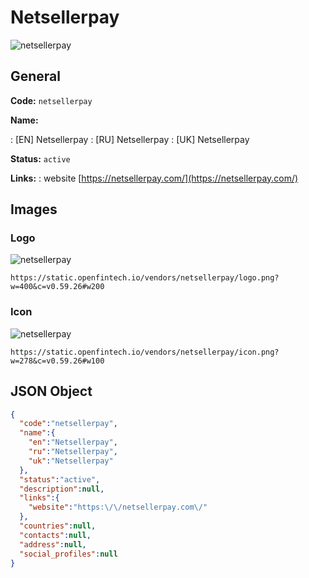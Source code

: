 
# Netsellerpay 
![netsellerpay](https://static.openfintech.io/vendors/netsellerpay/logo.png?w=400&c=v0.59.26#w200)  

## General 
 
**Code:** `netsellerpay` 
 
**Name:** 
 
:	[EN] Netsellerpay 
:	[RU] Netsellerpay 
:	[UK] Netsellerpay 
 
**Status:** `active` 
 
**Links:** 
: website [https://netsellerpay.com/](https://netsellerpay.com/) 
 

## Images 

### Logo 
 
![netsellerpay](https://static.openfintech.io/vendors/netsellerpay/logo.png?w=400&c=v0.59.26#w200)  

```
https://static.openfintech.io/vendors/netsellerpay/logo.png?w=400&c=v0.59.26#w200
```  

### Icon 
 
![netsellerpay](https://static.openfintech.io/vendors/netsellerpay/icon.png?w=278&c=v0.59.26#w100)  

```
https://static.openfintech.io/vendors/netsellerpay/icon.png?w=278&c=v0.59.26#w100
```  

## JSON Object 

```json
{
  "code":"netsellerpay",
  "name":{
    "en":"Netsellerpay",
    "ru":"Netsellerpay",
    "uk":"Netsellerpay"
  },
  "status":"active",
  "description":null,
  "links":{
    "website":"https:\/\/netsellerpay.com\/"
  },
  "countries":null,
  "contacts":null,
  "address":null,
  "social_profiles":null
}
```  
